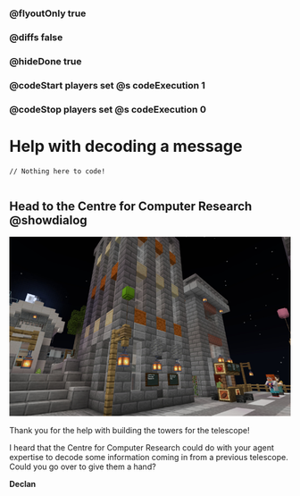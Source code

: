 ### @flyoutOnly true
### @diffs false
### @hideDone true
### @codeStart players set @s codeExecution 1
### @codeStop players set @s codeExecution 0

# Help with decoding a message

```template
// Nothing here to code!
```

```ghost
```

## Head to the Centre for Computer Research @showdialog

![Building for Centre for Computer Research](https://raw.githubusercontent.com/CausewayDigital/Minecraft-EE-MakeCode/refs/heads/master/tutorials/python-islands/island-5/builder/CFCR.jpg)

Thank you for the help with building the towers for the telescope!

I heard that the Centre for Computer Research could do with your agent expertise to decode some information coming in from a previous telescope. Could you go over to give them a hand?

**Declan**

```spy
```